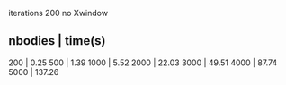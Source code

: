 iterations 200
no Xwindow

nbodies	| time(s)
-----------------
200		| 0.25
500		| 1.39
1000	| 5.52
2000	| 22.03
3000	| 49.51
4000	| 87.74
5000	| 137.26
